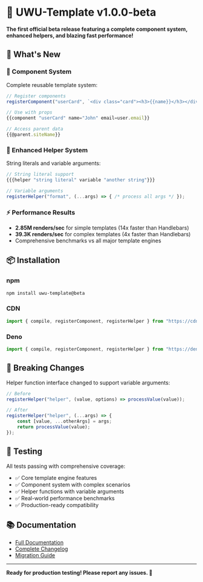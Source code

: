 # 🎉 UWU-Template v1.0.0-beta

**The first official beta release featuring a complete component system, enhanced helpers, and blazing fast performance!**

## 🌟 What's New

### 🧩 Component System
Complete reusable template system:
```typescript
// Register components
registerComponent("userCard", `<div class="card"><h3>{{name}}</h3></div>`);

// Use with props
{{component "userCard" name="John" email=user.email}}

// Access parent data
{{@parent.siteName}}
```

### 🔧 Enhanced Helper System
String literals and variable arguments:
```typescript
// String literal support
{{{helper "string literal" variable "another string"}}}

// Variable arguments
registerHelper("format", (...args) => { /* process all args */ });
```

### ⚡ Performance Results
- **2.85M renders/sec** for simple templates (14x faster than Handlebars)
- **39.3K renders/sec** for complex templates (4x faster than Handlebars)
- Comprehensive benchmarks vs all major template engines

## 📦 Installation

### npm
```bash
npm install uwu-template@beta
```

### CDN
```typescript
import { compile, registerComponent, registerHelper } from "https://cdn.jsdelivr.net/npm/uwu-template@beta/bundle.js";
```

### Deno
```typescript
import { compile, registerComponent, registerHelper } from "https://deno.land/x/uwu_template@v1.0.0-beta/mod.ts";
```

## 🔄 Breaking Changes

Helper function interface changed to support variable arguments:
```typescript
// Before
registerHelper("helper", (value, options) => processValue(value));

// After  
registerHelper("helper", (...args) => {
    const [value, ...otherArgs] = args;
    return processValue(value);
});
```

## 🧪 Testing

All tests passing with comprehensive coverage:
- ✅ Core template engine features
- ✅ Component system with complex scenarios  
- ✅ Helper functions with variable arguments
- ✅ Real-world performance benchmarks
- ✅ Production-ready compatibility

## 📚 Documentation

- [Full Documentation](https://github.com/beingsuz/uwu-template#readme)
- [Complete Changelog](https://github.com/beingsuz/uwu-template/blob/main/CHANGELOG.md)
- [Migration Guide](https://github.com/beingsuz/uwu-template/blob/main/CHANGELOG.md#migration-guide-from-v013)

---

**Ready for production testing! Please report any issues. 🦄**

